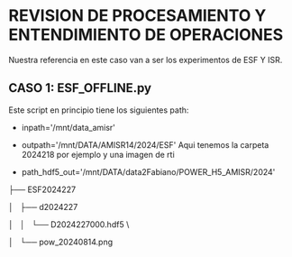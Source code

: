 # REVISION DE PROCESAMIENTO Y ENTENDIMIENTO DE OPERACIONES

Nuestra referencia en este caso van a ser los experimentos de ESF Y ISR.

## CASO 1: ESF_OFFLINE.py
Este script en principio tiene los siguientes path:

- inpath='/mnt/data_amisr'
- outpath='/mnt/DATA/AMISR14/2024/ESF' 
Aqui tenemos la carpeta 2024218 por ejemplo y una imagen de rti

- path_hdf5_out='/mnt/DATA/data2Fabiano/POWER_H5_AMISR/2024'

├── ESF2024227 


│   ├── d2024227 


│   │   └── D2024227000.hdf5 \\


│   └── pow_20240814.png


